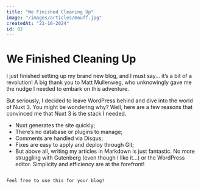 ```yaml
---
title: "We Finished Cleaning Up"
image: "/images/articles/mouff.jpg"
createdAt: "21-10-2024"
id: 02
---
```


# We Finished Cleaning Up

I just finished setting up my brand new blog, and I must say... it’s a bit of a revolution! A big thank you to Matt Mullenweg, who unknowingly gave me the nudge I needed to embark on this adventure.

But seriously, I decided to leave WordPress behind and dive into the world of Nuxt 3. You might be wondering why? Well, here are a few reasons that convinced me that Nuxt 3 is the stack I needed.

- Nuxt generates the site quickly;
- There’s no database or plugins to manage;
- Comments are handled via Disqus;
- Fixes are easy to apply and deploy through Git;
- But above all, writing my articles in Markdown is just fantastic. No more struggling with Gutenberg (even though I like it...) or the WordPress editor. Simplicity and efficiency are at the forefront!

```

Feel free to use this for your blog!
```
